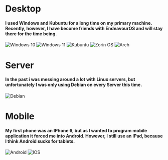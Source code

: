 # Desktop
#### I used Windows and Kubuntu for a long time on my primary machine. Recently, however, I have become friends with EndeavourOS and will stay there for the time being.

<img src="https://img.shields.io/badge/Windows%2010-0078D6?style=for-the-badge&logo=windows&logoColor=white" alt="Windows 10">
<img src="https://img.shields.io/badge/Windows%2011-%230079d5.svg?style=for-the-badge&logo=Windows%2011&logoColor=white" alt="Windows 11">
<img src="https://img.shields.io/badge/-KUbuntu-%230079C1?style=for-the-badge&logo=kubuntu&logoColor=white" alt="Kubuntu">
<img src="https://img.shields.io/badge/-Zorin%20OS-%2310AAEB?style=for-the-badge&logo=zorin&logoColor=white" alt="Zorin OS">
<img src="https://img.shields.io/badge/Arch%20Linux-1793D1?logo=arch-linux&logoColor=fff&style=for-the-badge" alt="Arch">

# Server
#### In the past i was messing around a lot with Linux servers, but unfortunately I was only using Debian on every Server this time.
<img src="https://img.shields.io/badge/Debian-A81D33?style=for-the-badge&logo=debian&logoColor=white" alt="Debian">

# Mobile
#### My first phone was an IPhone 6, but as I wanted to program mobile application it forced me into Android. However, I still use an IPad, because I think Android sucks for tablets. 

<img src="https://img.shields.io/badge/Android-3DDC84?style=for-the-badge&logo=android&logoColor=white" alt="Android">
<img src="https://img.shields.io/badge/iOS-000000?style=for-the-badge&logo=ios&logoColor=white" alt="IOS">
